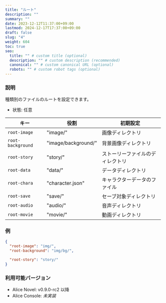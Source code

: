 ```yaml
---
title: "ルート"
description: ""
summary: ""
date: 2023-12-12T11:37:00+09:00
lastmod: 2024-12-17T17:37:00+09:00
draft: false
slug: "4"
weight: 604
toc: true
seo:
  title: "" # custom title (optional)
  description: "" # custom description (recommended)
  canonical: "" # custom canonical URL (optional)
  robots: "" # custom robot tags (optional)
---
```


### 説明

種類別のファイルのルートを設定できます。

- 状態: 任意

| キー | 役割 | 初期設定 |
| - | - | - |
| `root-image` | "image/" | 画像ディレクトリ |
| `root-background` | "image/background/" | 背景画像ディレクトリ |
| `root-story` | "story/" | ストーリーファイルのディレクトリ |
| `root-data` | "data/" | データディレクトリ |
| `root-chara` | "character.json" | キャラクターデータのファイル |
| `root-save` | "save/" | セーブ対象ディレクトリ |
| `root-audio` | "audio/" | 音声ディレクトリ |
| `root-movie` | "movie/" | 動画ディレクトリ |

### 例

```package.json
{
  "root-image": "img/",
  "root-background": "img/bg/",

  "root-story": "story/"
}
```

### 利用可能バージョン

- Alice Novel: v0.9.0-rc2 以降
- Alice Console: *未実装*
